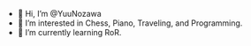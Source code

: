 - 👋 Hi, I’m @YuuNozawa
- 👀 I’m interested in Chess, Piano, Traveling, and Programming.
- 🌱 I’m currently learning RoR.
<!---
 💞️ I’m looking to collaborate on ...
 📫 How to reach me ...
--->

<!---
YuuNozawa/YuuNozawa is a ✨ special ✨ repository because its `README.md` (this file) appears on your GitHub profile.
You can click the Preview link to take a look at your changes.
--->
